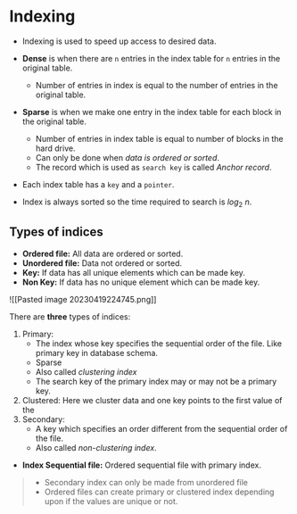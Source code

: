 # Indexing

- Indexing is used to speed up access to desired data.

- **Dense** is when there are `n` entries in the index table for `n` entries in the original table.
	- Number of entries in index is equal to the number of entries in the original table.
- **Sparse** is when we make one entry in the index table for each block in the original table.
	- Number of entries in index table is equal to number of blocks in the hard drive.
	- Can only be done when *data is ordered or sorted*.
	- The record which is used as `search key` is called *Anchor record*.
- Each index table has a `key` and a `pointer`.
- Index is always sorted so the time required to search is $log_2$ $n$.

## Types of indices

- **Ordered file:** All data are ordered or sorted.
- **Unordered file:** Data not ordered or sorted.
- **Key:** If data has all unique elements which can be made key.
- **Non Key:** If data has no unique element which can be made key.

![[Pasted image 20230419224745.png]]

There are **three** types of indices:
1. Primary: 
	- The index whose key specifies the sequential order of the file. Like primary key in database schema.
	- Sparse
	- Also called *clustering index*
	- The search key of the primary index may or may not be a primary key.
2. Clustered: Here we cluster data and one key points to the first value of the 
3. Secondary:
	 - A key which specifies an order different from the sequential order of the file.
	 - Also called *non-clustering index*.

 - **Index Sequential file:** Ordered sequential file with primary index.

> - Secondary index can only be made from unordered file
> - Ordered files can create primary or clustered index depending upon if the values are unique or not.

